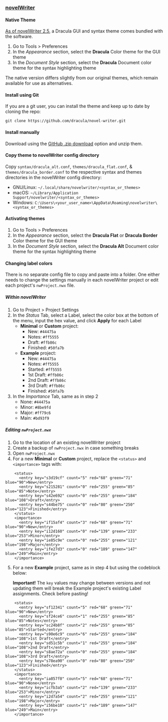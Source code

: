 ### [novelWriter](https://novelwriter.io/)

#### Native Theme

[As of novelWriter 2.5](https://novelwriter.io/releases/release_2_5.html#theme-additions), a Dracula GUI and syntax theme comes bundled with the software.

1. Go to Tools > Preferences
2. In the _Appearance_ section, select the **Dracula** Color theme for the GUI theme
3. In the _Document Style_ section, select the **Dracula** Document color theme for the syntax highlighting theme

The native version differs slightly from our original themes, which remain available for use as alternatives.

#### Install using Git

If you are a git user, you can install the theme and keep up to date by cloning the repo:

    git clone https://github.com/dracula/novel-writer.git

#### Install manually

Download using the [GitHub .zip download](https://github.com/dracula/novel-writer/archive/master.zip) option and unzip them.

#### Copy theme to novelWriter config directory

Copy `syntax/dracula_alt.conf`, `themes/dracula_flat.conf`, & `themes/dracula_border.conf` to the respective syntax and themes directories in the novelWriter config directory:

-   GNU/Linux: `~/.local/share/novelwriter/<syntax_or_themes>`
-   macOS: `~/Library/Application Support/novelwriter/<syntax_or_themes>`
-   Windows: `C:\Users\<your_user_name>\AppData\Roaming\novelwriter\<syntax_or_themes>`

#### Activating themes

1. Go to Tools > Preferences
2. In the _Appearance_ section, select the **Dracula Flat** or **Dracula Border** Color theme for the GUI theme
3. In the _Document Style_ section, select the **Dracula Alt** Document color theme for the syntax highlighting theme

#### Changing label colors

There is no separate config file to copy and paste into a folder. One either needs to change the settings manually in each novelWriter project or edit each project's `nwProject.nwx` file.

##### Within novelWriter

1. Go to Project > Project Settings
2. In the _Status_ Tab, select a Label, select the color box at the bottom of the menu, input the hex value, and click **Apply** for each Label
    - **Minimal** or **Custom** project:
        - New: `#44475a`
        - Notes: `#ff5555`
        - Draft: `#ffb86c`
        - Finished: `#50fa7b`
    - **Example** project:
        - New: `#44475a`
        - Notes: `#ff5555`
        - Started: `#ff5555`
        - 1st Draft: `#ffb86c`
        - 2nd Draft: `#ffb86c`
        - 3rd Draft: `#ffb86c`
        - Finished: `#50fa7b`
3. In the _Importance_ Tab, same as in step 2
    - None: `#44475a`
    - Minor: `#8be9fd`
    - Major: `#ff79c6`
    - Main: `#bd93f9`

##### Editing `nwProject.nwx`

1. Go to the location of an existing novelWriter project
2. Create a backup of `nwProject.nwx` in case something breaks
3. Open `nwProject.nwx`
4. For a new **Minimal** or **Custom** project, replace the `<status>` and `<importance>` tags with:

```
    <status>
      <entry key="s3d19cf" count="5" red="68" green="71" blue="90">New</entry>
      <entry key="s215281" count="0" red="255" green="85" blue="85">Note</entry>
      <entry key="s42e692" count="0" red="255" green="184" blue="108">Draft</entry>
      <entry key="s44be75" count="0" red="80" green="250" blue="123">Finished</entry>
    </status>
    <importance>
      <entry key="if15af4" count="3" red="68" green="71" blue="90">New</entry>
      <entry key="i12d160" count="0" red="139" green="233" blue="253">Minor</entry>
      <entry key="ie85c9e" count="0" red="255" green="121" blue="198">Major</entry>
      <entry key="ife27d3" count="0" red="189" green="147" blue="249">Main</entry>
    </importance>
```

5. For a new **Example** project, same as in step 4 but using the codeblock below:

    **Important!** The `key` values may change between versions and not updating them will break the Example project's existing Label assignments. Check before pasting!

```
    <status>
      <entry key="sf12341" count="5" red="68" green="71" blue="90">New</entry>
      <entry key="sf24ce6" count="1" red="255" green="85" blue="85">Notes</entry>
      <entry key="sc24b8f" count="2" red="255" green="85" blue="85">Started</entry>
      <entry key="s90e6c9" count="6" red="255" green="184" blue="108">1st Draft</entry>
      <entry key="sd51c5b" count="1" red="255" green="184" blue="108">2nd Draft</entry>
      <entry key="s8ae72a" count="0" red="255" green="184" blue="108">3rd Draft</entry>
      <entry key="s78ea90" count="0" red="80" green="250" blue="123">Finished</entry>
    </status>
    <importance>
      <entry key="ia857f0" count="5" red="68" green="71" blue="90">None</entry>
      <entry key="icfb3a5" count="2" red="139" green="233" blue="253">Minor</entry>
      <entry key="i2d7a54" count="2" red="255" green="121" blue="198">Major</entry>
      <entry key="i56be10" count="1" red="189" green="147" blue="249">Main</entry>
    </importance>
```

